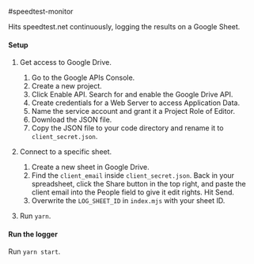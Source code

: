 #speedtest-monitor

Hits speedtest.net continuously, logging the results on a Google Sheet.

#### Setup
1. Get access to Google Drive.

    1. Go to the Google APIs Console.
    1. Create a new project.
    1. Click Enable API. Search for and enable the Google Drive API.
    1. Create credentials for a Web Server to access Application Data.
    1. Name the service account and grant it a Project Role of Editor.
    1. Download the JSON file.
    1. Copy the JSON file to your code directory and rename it to `client_secret.json`.

1. Connect to a specific sheet.
   1. Create a new sheet in Google Drive.
   1. Find the `client_email` inside `client_secret.json`. Back in your spreadsheet, click the Share button in the top right, and paste the client email into the People field to give it edit rights. Hit Send.
   1. Overwrite the `LOG_SHEET_ID` in `index.mjs` with your sheet ID.
   
1. Run `yarn`.

#### Run the logger
Run `yarn start`.